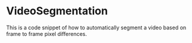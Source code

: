 # VideoSegmentation
 This is a code snippet of how to automatically segment a video based on frame to frame pixel differences.
